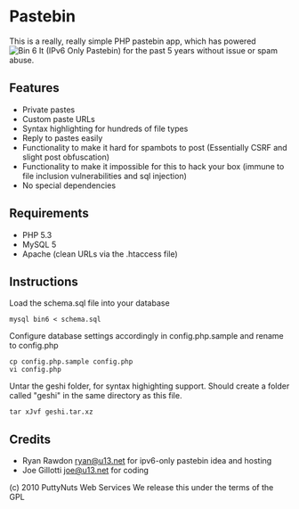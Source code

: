 # Pastebin

This is a really, really simple PHP pastebin app, which has powered ![Bin 6 It](http://bin6.it/) (IPv6 Only Pastebin) for the past 5 years without issue or spam abuse. 

## Features

- Private pastes
- Custom paste URLs
- Syntax highlighting for hundreds of file types
- Reply to pastes easily
- Functionality to make it hard for spambots to post (Essentially CSRF and slight post obfuscation)
- Functionality to make it impossible for this to hack your box (immune to file inclusion vulnerabilities and sql injection)
- No special dependencies

## Requirements

- PHP 5.3
- MySQL 5 
- Apache (clean URLs via the .htaccess file)

## Instructions

Load the schema.sql file into your database

    mysql bin6 < schema.sql

Configure database settings accordingly in config.php.sample and rename to config.php

    cp config.php.sample config.php
    vi config.php

Untar the geshi folder, for syntax highighting support. Should create a folder called "geshi" in the same directory as this file.

    tar xJvf geshi.tar.xz


## Credits

- Ryan Rawdon <ryan@u13.net> for ipv6-only pastebin idea and hosting
- Joe Gillotti <joe@u13.net> for coding

(c) 2010 PuttyNuts Web Services
We release this under the terms of the GPL
